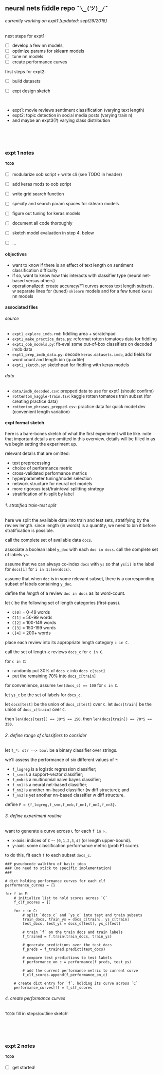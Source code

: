## neural nets fiddle repo `¯\_(ツ)_/¯`
###### currently working on expt1 [updated: sept26/2018]

next steps for expt1: 

- [ ] develop a few nn models, 
- [ ] optimize params for sklearn models
- [ ] tune nn models 
- [ ] create performance curves 

first steps for expt2: 

- [ ] build datasets 
- [ ] expt design sketch 


<br>

- expt1: movie reviews sentiment classification (varying text length) 
- expt2: topic detection in social media posts (varying train n) 
- and maybe an expt3(?) varying class distribution 



<br><br><br>

### expt 1 notes 

#### `TODO`

- [ ] modularize oob script + write cli (see TODO in header)
- [ ] add keras mods to oob script 
- [ ] write grid search function 
- [ ] specify and search param spaces for sklearn models 
- [ ] figure out tuning for keras models 
- [ ] document all code thoroughly 
- [ ] sketch model evaluation in step 4. below 
- [ ] ... 





#### objectives 

- want to know if there is an effect of text length on sentiment classification difficulty
- if so, want to know how this interacts with classifier type (neural net-based versus others)
- operationalized: create accuracy/F1 curves across text length subsets, w separate lines for (tuned) `sklearn` models and for a few tuned `keras` nn models





#### associated files 

###### source 

- `expt1_explore_imdb.rmd`: fiddling area + scratchpad
- `expt1_make_practice_data.py`: reformat rotten tomatoes data for fiddling 
- `expt1_oob_models.py`: fit-eval some out-of-box classifiers on decoded imdb data
- `expt1_prep_imdb_data.py`: decode `keras.datasets.imdb`, add fields for word count and length bin (quartile) 
- `expt1_sketch.py`: sketchpad for fiddling with keras models 


###### data 

- `data/imdb_decoded.csv`: prepped data to use for expt1 (should confirm)
- `rottentom_kaggle-train.tsv`: kaggle rotten tomatoes train subset (for creating practice data)
- `rottentom_phrases_prepped.csv`: practice data for quick model dev (convenient length variation)







#### expt format sketch 

here is a bare-bones sketch of what the first experiment will be like. 
note that important details are omitted in this overview. 
details will be filled in as we begin setting the experiment up. 

relevant details that are omitted: 

- text preprocessing 
- choice of performance metric 
- cross-validated performance metrics 
- hyperparameter tuning/model selection 
- network structure for neural net models 
- more rigorous test/train/eval splitting strategy 
- stratification of tt-split by label 



###### 1. stratified train-test split 

here we split the available data into train and test sets, 
stratifying by the review length. since length (in words) is 
a quantity, we need to bin it before stratification is possible. 

call the complete set of available data `docs`. 

associate a boolean label `y_doc` with each `doc in docs`. 
call the complete set of labels `ys`. 

assume that we can always co-index `docs` with `ys` so that 
`ys[i]` is the label for `docs[i]` for `i in 1:len(docs)`. 

assume that when `doc` is in some relevant subset, 
there is a corresponding subset of labels containing `y_doc`. 

define the *length* of a review `doc in docs` as its word-count. 


let `C` be the following set of length categories (first-pass). 

- `C[0]` = 0-49 words
- `C[1]` = 50-99 words
- `C[2]` = 100-149 words
- `C[3]` = 150-199 words
- `C[4]` = 200+ words


place each review into its appropriate length category `c in C`. 

call the set of length-`c` reviews `docs_c` for `c in C`. 

for `c in C`: 

- randomly put 30% of `docs_c` into `docs_c[test]` 
- put the remaining 70% into `docs_c[train]` 


for convenience, assume `len(docs_c) == 100` for `c in C`. 

let `ys_c` be the set of labels for `docs_c`. 

let `docs[test]` be the union of `docs_c[test]` over `C`. 
let `docs[train]` be the union of `docs_c[train]` over `C`. 

then `len(docs[test]) == 30*5 == 150`. 
then `len(docs[train]) == 70*5 == 350`. 




###### 2. define range of classifiers to consider 

let `f_*: str --> bool` be a binary classifier over strings. 

we'll assess the performance of six different values of `*`:

- `f_logreg` is a logistic regression classifier; 
- `f_svm` is a support-vector classifier; 
- `f_mnb` is a multinomial naive bayes classifier; 
- `f_nn1` is a neural net-based classifier; 
- `f_nn2` is another nn-based classifier (w diff structure); and
- `f_nn3` is yet another nn-based classifier w diff structure. 


define `F = {f_logreg,f_svm,f_mnb,f_nn1,f_nn2,f_nn3}`. 



###### 3. define experiment routine 

want to generate a curve across `C` for each `f in F`. 

- x-axis: indices of `C` -- `[0,1,2,3,4]` (or length upper-bound). 
- y-axis: some classification performance metric (prob F1 score). 


to do this, fit each `f` to each subset `docs_c`.  


```
### pseudocode walkthru of basic idea 
### (no need to stick to specific implementation)
### 

# dict holding performance curves for each clf 
performance_curves = {}

for f in F:
    # initialize list to hold scores across `C` 
    f_clf_scores = []

    for c in C: 
        # split `docs_c` and `ys_c` into test and train subsets  
        train_docs, train_ys = docs_c[train], ys_c[train]
        test_docs, test_ys = docs_c[test], ys_c[test]

        # train `f` on the train docs and train labels 
        f_trained = f.train(train_docs, train_ys)

        # generate predictions over the test docs 
        f_preds = f_trained.predict(test_docs)

        # compare test predictions to test labels 
        f_performance_on_c = performance(f_preds, test_ys)

        # add the current performance metric to current curve 
        f_clf_scores.append(f_performance_on_c)

    # create dict entry for `f`, holding its curve across `C` 
    performance_curves[f] = f_clf_scores

```


###### 4. create performance curves 

`TODO`: fill in steps/outline sketch!  









<br><br><br>

### expt 2 notes 

#### `TODO`

- [ ] get started! 

